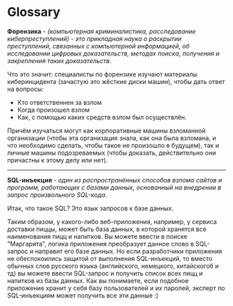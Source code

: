 # Glossary

**Форензика** - _(компьютерная криминалистика, расследование киберпреступлений) - это прикладная наука о раскрытии преступлений, связанных с компьютерной информацией, об исследовании цифровых доказательств, методах поиска, получения и закрепления таких доказательств._

Что это значит: специалисты по форензике изучают материалы киберинцидента (зачастую это жёсткие диски машин), чтобы дать ответ на вопросы:
- Кто ответственнен за взлом
- Когда произошел взлом
- Как, с помощью каких средств взлом был осуществлён.


Причём изучаться могут как корпоративные машины взломанной организации (чтобы эта организация знала, как она была взломана, и что необходимо сделать, чтобы такое не произошло в будущем), так и личные машины подозреваемых (чтобы доказать, действительно они причастны к этому делу или нет).

---

**SQL-инъекция** - _один из распространённых способов взлома сайтов и программ, работающих с базами данных, основанный на внедрении в запрос произвольного SQL-кода._

Итак, что такое SQL? Это язык запросов к базе данных. 

Таким образом, у какого-либо веб-приложения, например, у сервиса доставки пиццы, может быть база данных, в которой хранятся все наименования пицц и напитков. Вы можете ввести в поиске "Маргарита", логика приложения преобразует данное слово в SQL-запрос и направит его базе данных. Но если разработчики приложения не обеспокоились защитой от выполнения SQL-инъекций, то вместо обычных слов русского языка (английского, немецкого, китайскогоб и тд) вы можете ввести SQL-запрос и получить список всех пицц и напитков из базы данных. Как вы понимаете, если подобное приложение хранит у себя базу пользователей и их паролей, эксперт по SQL-инъекциям может получить все эти данные :)
